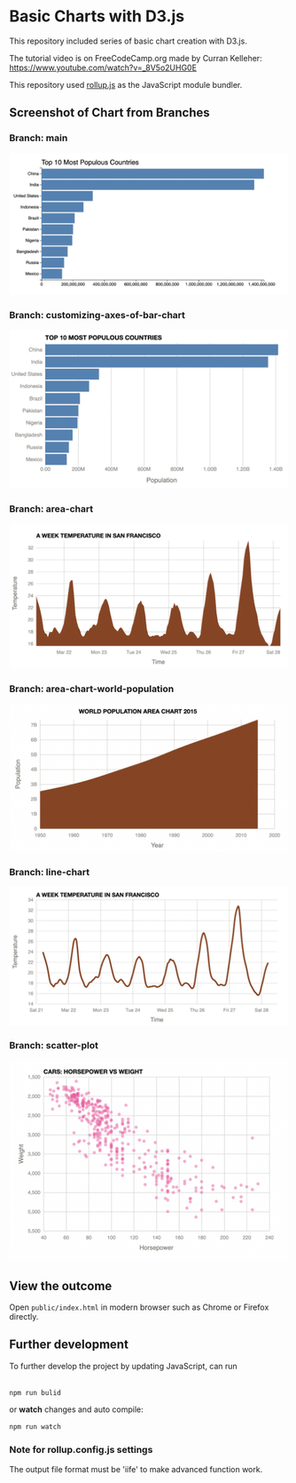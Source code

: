 # Basic Charts with D3.js
This repository included series of basic chart creation with D3.js. 

The tutorial video is on FreeCodeCamp.org made by Curran Kelleher: https://www.youtube.com/watch?v=_8V5o2UHG0E

This repository used [rollup.js](https://rollupjs.org/) as the JavaScript module bundler.

## Screenshot of Chart from Branches
### Branch: main
![Basic Bar Chart](screenshots/main.png)

### Branch: customizing-axes-of-bar-chart
![Basic Bar Chart with axes customized](screenshots/customizing-axes-of-bar-chart.png)

### Branch: area-chart
![Area Chart](screenshots/area-chart.png)

### Branch: area-chart-world-population
![Area Chart for World Population](screenshots/area-chart-world-population.png)

### Branch: line-chart
![Line Chart](screenshots/line-chart.png)

### Branch: scatter-plot
![Scatter Plot](screenshots/scatter-plot.png)

## View the outcome
Open `public/index.html` in modern browser such as Chrome or Firefox directly. 

## Further development
To further develop the project by updating JavaScript, can run

```javascript

npm run bulid

```

or **watch** changes and auto compile:
```javascript
npm run watch
```

### Note for rollup.config.js settings
The output file format must be 'iife' to make advanced function work. 